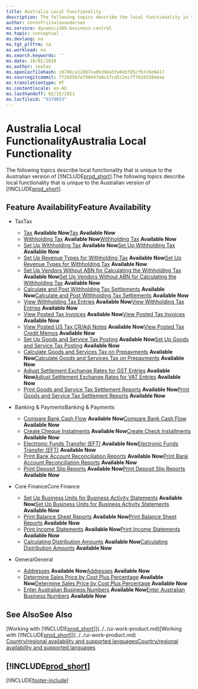 ```yaml
---
title: Australia Local Functionality
description: The following topics describe the local functionality in the Australian version of Business Central.
author: sorenfriisalexandersen
ms.service: dynamics365-business-central
ms.topic: conceptual
ms.devlang: na
ms.tgt_pltfrm: na
ms.workload: na
ms.search.keywords: ''
ms.date: 10/01/2020
ms.author: soalex
ms.openlocfilehash: c8766ca12d87ca0b394a5fe045f85cfb7c6e6417
ms.sourcegitcommit: ff2b55b7e790447e0c1fcd5c2ec7f7610338ebaa
ms.translationtype: HT
ms.contentlocale: en-AU
ms.lasthandoff: 02/15/2021
ms.locfileid: "5379653"
---
```

# <a name="australia-local-functionality"></a><span data-ttu-id="95a38-103">Australia Local Functionality</span><span class="sxs-lookup"><span data-stu-id="95a38-103">Australia Local Functionality</span></span>
<span data-ttu-id="95a38-104">The following topics describe local functionality that is unique to the Australian version of [!INCLUDE[prod_short](../../includes/prod_short.md)].</span><span class="sxs-lookup"><span data-stu-id="95a38-104">The following topics describe local functionality that is unique to the Australian version of [!INCLUDE[prod_short](../../includes/prod_short.md)].</span></span>  

## <a name="feature-availability"></a><span data-ttu-id="95a38-105">Feature Availability</span><span class="sxs-lookup"><span data-stu-id="95a38-105">Feature Availability</span></span>

* <span data-ttu-id="95a38-106">Tax</span><span class="sxs-lookup"><span data-stu-id="95a38-106">Tax</span></span>
    * <span data-ttu-id="95a38-107">[Tax](tax.md) **Available Now**</span><span class="sxs-lookup"><span data-stu-id="95a38-107">[Tax](tax.md) **Available Now**</span></span>
    * <span data-ttu-id="95a38-108">[Withholding Tax](withholding-tax.md) **Available Now**</span><span class="sxs-lookup"><span data-stu-id="95a38-108">[Withholding Tax](withholding-tax.md) **Available Now**</span></span>
    * <span data-ttu-id="95a38-109">[Set Up Withholding Tax](how-to-set-up-withholding-tax.md) **Available Now**</span><span class="sxs-lookup"><span data-stu-id="95a38-109">[Set Up Withholding Tax](how-to-set-up-withholding-tax.md) **Available Now**</span></span>
    * <span data-ttu-id="95a38-110">[Set Up Revenue Types for Withholding Tax](how-to-set-up-revenue-types-for-withholding-tax.md) **Available Now**</span><span class="sxs-lookup"><span data-stu-id="95a38-110">[Set Up Revenue Types for Withholding Tax](how-to-set-up-revenue-types-for-withholding-tax.md) **Available Now**</span></span>
    * <span data-ttu-id="95a38-111">[Set Up Vendors Without ABN for Calculating the Withholding Tax](how-to-set-up-vendors-without-abn-for-calculating-the-withholding-tax.md) **Available Now**</span><span class="sxs-lookup"><span data-stu-id="95a38-111">[Set Up Vendors Without ABN for Calculating the Withholding Tax](how-to-set-up-vendors-without-abn-for-calculating-the-withholding-tax.md) **Available Now**</span></span>
    * <span data-ttu-id="95a38-112">[Calculate and Post Withholding Tax Settlements](how-to-calculate-and-post-withholding-tax-settlements.md) **Available Now**</span><span class="sxs-lookup"><span data-stu-id="95a38-112">[Calculate and Post Withholding Tax Settlements](how-to-calculate-and-post-withholding-tax-settlements.md) **Available Now**</span></span>
    * <span data-ttu-id="95a38-113">[View Withholding Tax Entries](how-to-view-withholding-tax-entries.md) **Available Now**</span><span class="sxs-lookup"><span data-stu-id="95a38-113">[View Withholding Tax Entries](how-to-view-withholding-tax-entries.md) **Available Now**</span></span>
    * <span data-ttu-id="95a38-114">[View Posted Tax Invoices](how-to-view-posted-tax-invoices.md) **Available Now**</span><span class="sxs-lookup"><span data-stu-id="95a38-114">[View Posted Tax Invoices](how-to-view-posted-tax-invoices.md) **Available Now**</span></span>
    * <span data-ttu-id="95a38-115">[View Posted US Tax CR/Adj Notes](how-to-view-posted-tax-credit-memos.md) **Available Now**</span><span class="sxs-lookup"><span data-stu-id="95a38-115">[View Posted Tax Credit Memos](how-to-view-posted-tax-credit-memos.md) **Available Now**</span></span>
    * <span data-ttu-id="95a38-116">[Set Up Goods and Service Tax Posting](how-to-set-up-goods-and-service-tax-posting.md) **Available Now**</span><span class="sxs-lookup"><span data-stu-id="95a38-116">[Set Up Goods and Service Tax Posting](how-to-set-up-goods-and-service-tax-posting.md) **Available Now**</span></span>
    * <span data-ttu-id="95a38-117">[Calculate Goods and Services Tax on Prepayments](how-to-calculate-goods-and-services-tax-on-prepayments.md) **Available Now**</span><span class="sxs-lookup"><span data-stu-id="95a38-117">[Calculate Goods and Services Tax on Prepayments](how-to-calculate-goods-and-services-tax-on-prepayments.md) **Available Now**</span></span>
    * <span data-ttu-id="95a38-118">[Adjust Settlement Exchange Rates for GST Entries](how-to-adjust-settlement-exchange-rates-for-vat-entries.md) **Available Now**</span><span class="sxs-lookup"><span data-stu-id="95a38-118">[Adjust Settlement Exchange Rates for VAT Entries](how-to-adjust-settlement-exchange-rates-for-vat-entries.md) **Available Now**</span></span>
    * <span data-ttu-id="95a38-119">[Print Goods and Service Tax Settlement Reports](how-to-print-goods-and-service-tax-settlement-reports.md) **Available Now**</span><span class="sxs-lookup"><span data-stu-id="95a38-119">[Print Goods and Service Tax Settlement Reports](how-to-print-goods-and-service-tax-settlement-reports.md) **Available Now**</span></span>

* <span data-ttu-id="95a38-120">Banking & Payments</span><span class="sxs-lookup"><span data-stu-id="95a38-120">Banking & Payments</span></span>
    * <span data-ttu-id="95a38-121">[Compare Bank Cash Flow](how-to-compare-bank-cash-flow.md) **Available Now**</span><span class="sxs-lookup"><span data-stu-id="95a38-121">[Compare Bank Cash Flow](how-to-compare-bank-cash-flow.md) **Available Now**</span></span>
    * <span data-ttu-id="95a38-122">[Create Cheque Instalments](how-to-create-check-installments.md) **Available Now**</span><span class="sxs-lookup"><span data-stu-id="95a38-122">[Create Check Installments](how-to-create-check-installments.md) **Available Now**</span></span>
    * <span data-ttu-id="95a38-123">[Electronic Funds Transfer (EFT)](electronic-funds-transfer-eft-.md) **Available Now**</span><span class="sxs-lookup"><span data-stu-id="95a38-123">[Electronic Funds Transfer (EFT)](electronic-funds-transfer-eft-.md) **Available Now**</span></span>
    * <span data-ttu-id="95a38-124">[Print Bank Account Reconciliation Reports](how-to-print-bank-account-reconciliation-reports.md) **Available Now**</span><span class="sxs-lookup"><span data-stu-id="95a38-124">[Print Bank Account Reconciliation Reports](how-to-print-bank-account-reconciliation-reports.md) **Available Now**</span></span>
    * <span data-ttu-id="95a38-125">[Print Deposit Slip Reports](how-to-print-deposit-slip-reports.md) **Available Now**</span><span class="sxs-lookup"><span data-stu-id="95a38-125">[Print Deposit Slip Reports](how-to-print-deposit-slip-reports.md) **Available Now**</span></span>

* <span data-ttu-id="95a38-126">Core Finance</span><span class="sxs-lookup"><span data-stu-id="95a38-126">Core Finance</span></span>
    * <span data-ttu-id="95a38-127">[Set Up Business Units for Business Activity Statements](how-to-set-up-business-units-for-business-activity-statements.md) **Available Now**</span><span class="sxs-lookup"><span data-stu-id="95a38-127">[Set Up Business Units for Business Activity Statements](how-to-set-up-business-units-for-business-activity-statements.md) **Available Now**</span></span>
    * <span data-ttu-id="95a38-128">[Print Balance Sheet Reports](how-to-print-balance-sheet-reports.md) **Available Now**</span><span class="sxs-lookup"><span data-stu-id="95a38-128">[Print Balance Sheet Reports](how-to-print-balance-sheet-reports.md) **Available Now**</span></span>
    * <span data-ttu-id="95a38-129">[Print Income Statements](how-to-print-income-statements.md) **Available Now**</span><span class="sxs-lookup"><span data-stu-id="95a38-129">[Print Income Statements](how-to-print-income-statements.md) **Available Now**</span></span>
    * <span data-ttu-id="95a38-130">[Calculating Distribution Amounts](calculating-distribution-amounts.md) **Available Now**</span><span class="sxs-lookup"><span data-stu-id="95a38-130">[Calculating Distribution Amounts](calculating-distribution-amounts.md) **Available Now**</span></span>

* <span data-ttu-id="95a38-131">General</span><span class="sxs-lookup"><span data-stu-id="95a38-131">General</span></span>
    * <span data-ttu-id="95a38-132">[Addresses](addresses.md) **Available Now**</span><span class="sxs-lookup"><span data-stu-id="95a38-132">[Addresses](addresses.md) **Available Now**</span></span>
    * <span data-ttu-id="95a38-133">[Determine Sales Price by Cost Plus Percentage](how-to-determine-sales-price-by-cost-plus-percentage.md) **Available Now**</span><span class="sxs-lookup"><span data-stu-id="95a38-133">[Determine Sales Price by Cost Plus Percentage](how-to-determine-sales-price-by-cost-plus-percentage.md) **Available Now**</span></span>
    * <span data-ttu-id="95a38-134">[Enter Australian Business Numbers](australian-business-numbers-and-adjustment-notes.md) **Available Now**</span><span class="sxs-lookup"><span data-stu-id="95a38-134">[Enter Australian Business Numbers](australian-business-numbers-and-adjustment-notes.md) **Available Now**</span></span>

## <a name="see-also"></a><span data-ttu-id="95a38-135">See Also</span><span class="sxs-lookup"><span data-stu-id="95a38-135">See Also</span></span>

<span data-ttu-id="95a38-136">[Working with [!INCLUDE[prod_short](../../includes/prod_short.md)]](../../ui-work-product.md)</span><span class="sxs-lookup"><span data-stu-id="95a38-136">[Working with [!INCLUDE[prod_short](../../includes/prod_short.md)]](../../ui-work-product.md)</span></span>  
[<span data-ttu-id="95a38-137">Country/regional availability and supported languages</span><span class="sxs-lookup"><span data-stu-id="95a38-137">Country/regional availability and supported languages</span></span>](/dynamics365/business-central/dev-itpro/compliance/apptest-countries-and-translations)  

## [!INCLUDE[prod_short](../../includes/free_trial_md.md)]


[!INCLUDE[footer-include](../../includes/footer-banner.md)]